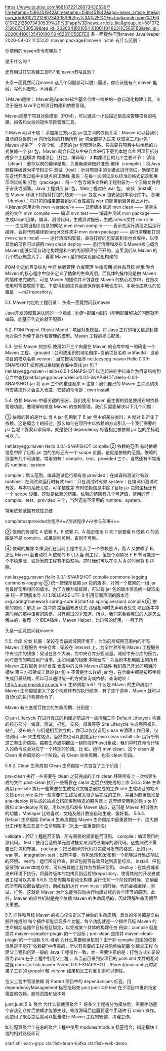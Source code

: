https://www.toutiao.com/i6810722126073430539/?timestamp=1586451942&timestamp=1586451942&app=news_article_lite&group_id=6810722126073430539https%3A%2F%2Fm.toutiaocdn.com%2Fi6810722126073430539%2F%3Fapp%3Dnews_article_lite&group_id=6810722126073430539&req_id=202004100105410100110482311C56EFE0&req_id=202004100105410100110482311C56EFE0
条一面竟然问我maven
JavaKeeper 2020-04-02 11:55:00
‍ maven package和maven install 有什么区别？

你常用的maven命令有哪些？

<dependencyManagement> 是干什么的？

还有用过其它构建工具吗? 和maven有啥区别？

头条一面竟然问我maven
这几个问题都可以脱口而出，你应该是有点 maven 能耐，写代码去吧，不用看了

1.Maven是啥：
Maven是Apache软件基金会唯一维护的一款自动化构建工具，专注于服务Java平台的项目构建和依赖管理。

Maven是基于项目对象模型（POM），可以通过一小段描述信息来管理项目的构建、报告和文档的软件项目管理工具。

2.Maven可以干啥：
添加第三方jar包
jar包之间的依赖关系：Maven 可以替我们自动的将当前 jar 包所依赖的其他所有 jar 包全部导入进来
获取第三方jar包：Maven 提供了一个完全统一规范的 jar 包管理体系，只需要在项目中以坐标的方式依赖一个 jar 包，Maven 就会自动从中央仓库进行下载到本地仓库
将项目拆分成多个工程模块
构建项目（打包，编译等）
3.构建项目的几个主要环节：
清理（clean）：删除以前的编译结果，为重新编译做好准备
编译（compile）：将Java 源程序编译为字节码文件
测试（test）：针对项目中的关键点进行测试，确保项目在迭代开发过程中关键点的正确性
报告：在每一次测试后以标准的格式记录和展示测试结果
打包（package）：将一个包含诸多文件的工程封装为一个压缩文件用于安装或部署。Java 工程对应 jar 包，Web工程对应 war 包。
安装（install）：在 Maven 环境下特指将打包的结果——jar 包或 war 包安装到本地仓库中。
部署（deploy）：将打包的结果部署到远程仓库或将 war 包部署到服务器上运行。
4.Maven常用命令
mvn -version/-v —— 显示版本信息
mvn clean —— 清空生成的文件
mvn compile —— 编译
mvn test —— 编译并测试
mvn package —— 生成target目录，编译、测试代码，生成测试报告，生成jar/war文件
mvn site —— 生成项目相关信息的网站
mvn clean compile —— 表示先运行清理之后运行编译，会将代码编译到target文件夹中
mvn clean package —— 运行清理和打包
mvn clean install —— 运行清理和安装，会将打好的包安装到本地仓库中，以便其他的项目可以调用
mvn clean deploy —— 运行清理和发布
5.Maven核心概念
Maven 能够实现自动化构建是和它的内部原理分不开的，这里我们从 Maven 的九个核心概念入手， 看看 Maven 是如何实现自动化构建的

POM
约定的目录结构
坐标
依赖管理
仓库管理
生命周期
插件和目标
继承
聚合
Maven 的核心程序中仅仅定义了抽象的生命周期，而具体的操作则是由 Maven 的插件来完成的。可是 Maven 的插件并不包含在 Maven 的核心程序中，在首次使用时需要联网下载。下载得到的插件会被保存到本地仓库中。本地仓库默认的位置是：~.m2\repository。

5.1. Maven约定的工程目录：
头条一面竟然问我maven


Java开发领域普遍认同的一个观点：约定>配置>编码（能用配置解决的问题就不编码，能基于约定的就不配置）

5.2. POM
Project Object Model：项目对象模型。将 Java 工程的相关信息封装为对象作为便于操作和管理的模型。Maven 工程的核心配置。

5.3. 坐标
Maven 的坐标 使用如下三个向量在 Maven 的仓库中唯一的确定一个 Maven 工程。
groupid：公司或组织的域名倒序+当前项目名称
artifactId：当前项目的模块名称
version：当前模块的版本
  <groupId>net.lazyegg.maven</groupId>
  <artifactId>Hello</artifactId>
  <version>0.0.1-SNAPSHOT</version>
如何通过坐标到仓库中查找 jar 包？net.lazyegg.maven+Hello+0.0.1-SNAPSHOT
以连起来的字符串作为目录结构到仓库中查找net/lazyegg/maven/Hello/0.0.1-SNAPSHOT/Hello-0.0.1-SNAPSHOT.jar
将 gav 三个向量连起来
※ 注意：我们自己的 Maven 工程必须执行安装操作才会进入仓库。安装的命令是：mvn install

5.4. 依赖
Maven 中最关键的部分，我们使用 Maven 最主要的就是使用它的依赖管理功能。要理解和掌握 Maven 的依赖管理，我们只需要解决以下几个问题：

① 依赖的目的是什么
当 A jar 包用到了 B jar 包中的某些类时，A 就对 B 产生了依赖，这是概念上的描述。那么如何在项目中以依赖的方式引入一个我们需要的 jar 包呢？答案非常简单，就是使用 dependency 标签指定被依赖 jar 包的坐标就可以了。

<dependency>
    <groupId>net.lazyegg.maven</groupId>
    <artifactId>Hello</artifactId>
    <version>0.0.1-SNAPSHOT</version>
    <scope>compile</scope>            
</dependency>
② 依赖的范围
有时依赖信息中除了目标 jar 包的坐标还有一个 scope 设置，这就是依赖的范围。依赖的范围有几个可选值，常用的有：compile、test、provided 三个，当然还有不常用的 runtime、system

compile：默认范围，编译测试运行都有效
provided：在编译和测试时有效
runtime：在测试和运行时有效
test：只在测试时有效
system：在编译和测试时有效，与本机系统关联，可移植性差
有时依赖信息中除了目标 jar 包的坐标还有一个 scope 设置，这就是依赖的范围。依赖的范围有几个可选值，常用的有：compile、test、provided 三个，当然还有不常用的 runtime、system..

常用依赖范围有效性总结

compiletestprovided主程序√×√测试程序√√√参与部署√××

③ 依赖的传递性
A 依赖 B，B 依赖 C，A 能否使用 C 呢？那要看 B 依赖 C 的范围是不是 compile，如果是则可用，否则不可用。

④ 依赖的排除
如果我们在当前工程中引入了一个依赖是 A，而 A 又依赖了 B，那么 Maven 会自动将 A 依赖的 B 引入当 前工程，但是个别情况下 B 有可能是一个不稳定版，或对当前工程有不良影响。这时我们可以在引入 A 的时候将 B 排除。

<dependency>
    <groupId>net.lazyegg.maven</groupId>
    <artifactId>Hello</artifactId>
    <version>0.0.1-SNAPSHOT</version>
    <scope>compile</scope>
    <exclusions>
	<exclusion>
            <groupId>commons-logging</groupId>
	    <artifactId>commons-logging</artifactId>
	    </exclusion>
	</exclusions>
</dependency>
⑤ 统一管理所依赖 jar 包的版本，对同一个框架的一组 jar 包最好使用相同的版本。为了方便升级框架，可以将 jar 包的版本信息统一提取出来
统一声明版本号
<properties>
    <starfish.spring.version>4.1.1.RELEASE</starfish.spring.version>
    <project.build.sourceEncoding>UTF-8</project.build.sourceEncoding>
</properties>
引用前面声明的版本号
<dependency>
    <groupId>org.springframework</groupId>
    <artifactId>spring-core</artifactId>
    <version>${starfish.spring.version}</version>
    <scope>compile</scope>
</dependency>
⑥ 依赖的原则：解决 jar 包冲突
路径最短者优先
路径相同时先声明者优先
项目版本冲突时候的那种蛋疼的感觉，只有疼过的才知道，所以，我们来看看疼过的人是怎么解决的，推荐一个IDEA插件，Maven Helper，比自带的好用，一目了然

头条一面竟然问我maven


5.5. 仓库
分类
私服：架设在当前局域网环境下，为当前局域网范围内的所有 Maven 工程服务
中央仓库：架设在 Internet 上，为全世界所有 Maven 工程服务
中央仓库的镜像：架设在各个大洲，为中央仓库分担流量。减轻中央仓库的压力，同时更快的响应用户请求，比如阿里的镜像
本地仓库：为当前本机电脑上的所有 Maven 工程服务
远程仓库
仓库中的文件
Maven 的插件
我们自己开发的项目的模块
第三方框架或工具的 jar 包 ※ 不管是什么样的 jar 包，在仓库中都是按照坐标生成目录结构，所以可以通过统一的方式查询或依赖，查询地址：http://mvnrepository.com/
5.6. 生命周期
5.6.1. 什么是 Maven 的生命周期？
Maven 生命周期定义了各个构建环节的执行顺序，有了这个清单，Maven 就可以自动化的执行构建命令了。

Maven 有三套相互独立的生命周期，分别是：

Clean Lifecycle 在进行真正的构建之前进行一些清理工作
Default Lifecycle 构建的核心部分，编译，测试，打包，安装，部署等等
Site Lifecycle 生成项目报告，站点，发布站点
它们是相互独立的，你可以仅仅调用 clean 来清理工作目录，仅仅调用 site 来生成站点。当然你也可以直接运行 mvn clean install site 运行所有这三套生命周期。每套生命周期都由一组阶段(Phase)组成，我们平时在命令行输入的命令总会对应于一个特定的阶段。比 如，运行 mvn clean，这个 clean 是 Clean 生命周期的一个阶段。有 Clean 生命周期，也有 clean 阶段。

5.6.2. Clean 生命周期
Clean 生命周期一共包含了三个阶段：

pre-clean 执行一些需要在 clean 之前完成的工作
clean 移除所有上一次构建生成的文件
post-clean 执行一些需要在 clean 之后立刻完成的工作
5.6.3. Site 生命周期
pre-site 执行一些需要在生成站点文档之前完成的工作
site 生成项目的站点文档
post-site 执行一些需要在生成站点文档之后完成的工作，并且为部署做准备
site-deploy 将生成的站点文档部署到特定的服务器上 这里经常用到的是 site 阶段和 site-deploy 阶段，用以生成和发布 Maven 站点，这可是 Maven 相当强大 的功能，Manager 比较喜欢，文档及统计数据自动生成，很好看。
5.6.4. Default 生命周期
Default 生命周期是 Maven 生命周期中最重要的一个，绝大部分工作都发生在这个生命周期中（列出一些重要阶段）

validate：验证工程是否正确，所有需要的资源是否可用。
compile：编译项目的源代码。
test：使用合适的单元测试框架来测试已编译的源代码。这些测试不需要已打包和布署。
package：把已编译的代码打包成可发布的格式，比如 jar、war 等。
integration-test：如有需要，将包处理和发布到一个能够进行集成测试的环境。
verify：运行所有检查，验证包是否有效且达到质量标准。
install：把包安装到maven本地仓库，可以被其他工程作为依赖来使用。
deploy：在集成或者发布环境下执行，将最终版本的包拷贝到远程的repository，使得其他的开发者或者工程可以共享
5.6.5. 生命周期与自动化构建
运行任何一个阶段的时候，它前面的所有阶段都会被运行，例如我们运行 mvn install 的时候，代码会被编译，测试，打包。这就是 Maven 为什么能够自动执行构建过程的各个环节的原因。此外，Maven 的插件机制是完全依赖 Maven 的生命周期的，因此理解生命周期至关重要。

5.7. 插件和目标
Maven 的核心仅仅定义了抽象的生命周期，具体的任务都是交由插件完成的
每个插件都能实现多个功能，每个功能就是一个插件目标
Maven 的生命周期与插件目标相互绑定，以完成某个具体的构建任务 例如：compile 就是插件 maven-compiler-plugin 的一个目标；pre-clean 是插件 maven-clean-plugin 的一个目标
5.8. 继承
为什么需要继承机制？由于非 compile 范围的依赖信息是不能在“依赖链”中传递的，所以有需要的工程只能单独配置
创建父工程 创建父工程和创建一般的 Java 工程操作一致，唯一需要注意的是：打包方式处要设置为 pom
在子工程中引用父工程 ，从当前目录到父项目的 pom.xml 文件的相对路径
 <parent>
    <groupId>com.starfish.maven</groupId>
    <artifactId>Parent</artifactId>
    <version>0.0.1-SNAPSHOT</version>
    <!-- 以当前文件为基准的父工程pom.xml文件的相对路径 -->
    <relativePath>../Parent/pom.xml</relativePath>
</parent>
此时如果子工程的 groupId 和 version 如果和父工程重复则可以删除。

在父工程中管理依赖 将 Parent 项目中的 dependencies 标签，用 dependencyManagement 标签括起来
<dependencyManagement>
    <dependencies>
        <dependency>
            <groupId>junit</groupId>
            <artifactId>junit</artifactId>
            <version>4.9</version>
            <scope>test</scope>
        </dependency>
    </dependencies>
</dependencyManagement> 
在子项目中重新指定需要的依赖，删除范围和版本号

<dependency>
    <groupId>junit</groupId>
    <artifactId>junit</artifactId>
</dependency>
5.9. 聚合
为什么要使用聚合？
将多个工程拆分为模块后，需要手动逐个安装到仓库后依赖才能够生效。修改源码后也需要逐个手动进 行 clean 操作。而使用了聚合之后就可以批量进行 Maven 工程的安装、清理工作。

如何配置聚合？在总的聚合工程中使用 modules/module 标签组合，指定模块工程的相对路径即可

<!-- 配置聚合 -->
<modules>
    <!-- 指定各个子工程的相对路径 -->
    <module>starfish-learn-grpc</module>
    <module>starfish-learn-kafka</module>
    <module>starfish-web-demo</module>
</modules>
